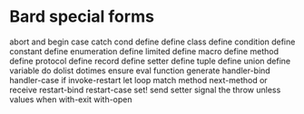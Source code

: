 # Bard special forms

abort
and
begin
case
catch
cond
define
  define class
  define condition
  define constant
  define enumeration
  define limited
  define macro
  define method
  define protocol
  define record
  define setter
  define tuple
  define union
  define variable
do
dolist
dotimes
ensure
eval
function
generate
handler-bind
handler-case
if
invoke-restart
let
loop
match
method
next-method
or
receive
restart-bind
restart-case
set!
send
setter
signal
the
throw
unless
values
when
with-exit
with-open

